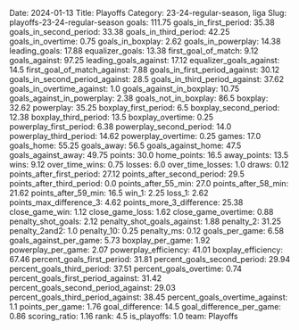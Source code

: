 Date: 2024-01-13
Title: Playoffs
Category: 23-24-regular-season, liga
Slug: playoffs-23-24-regular-season
goals: 111.75
goals_in_first_period: 35.38
goals_in_second_period: 33.38
goals_in_third_period: 42.25
goals_in_overtime: 0.75
goals_in_boxplay: 2.62
goals_in_powerplay: 14.38
leading_goals: 17.88
equalizer_goals: 13.38
first_goal_of_match: 9.12
goals_against: 97.25
leading_goals_against: 17.12
equalizer_goals_against: 14.5
first_goal_of_match_against: 7.88
goals_in_first_period_against: 30.12
goals_in_second_period_against: 28.5
goals_in_third_period_against: 37.62
goals_in_overtime_against: 1.0
goals_against_in_boxplay: 10.75
goals_against_in_powerplay: 2.38
goals_not_in_boxplay: 86.5
boxplay: 32.62
powerplay: 35.25
boxplay_first_period: 6.5
boxplay_second_period: 12.38
boxplay_third_period: 13.5
boxplay_overtime: 0.25
powerplay_first_period: 6.38
powerplay_second_period: 14.0
powerplay_third_period: 14.62
powerplay_overtime: 0.25
games: 17.0
goals_home: 55.25
goals_away: 56.5
goals_against_home: 47.5
goals_against_away: 49.75
points: 30.0
home_points: 16.5
away_points: 13.5
wins: 9.12
over_time_wins: 0.75
losses: 6.0
over_time_losses: 1.0
draws: 0.12
points_after_first_period: 27.12
points_after_second_period: 29.5
points_after_third_period: 0.0
points_after_55_min: 27.0
points_after_58_min: 21.62
points_after_59_min: 16.5
win_1: 2.25
loss_1: 2.62
points_max_difference_3: 4.62
points_more_3_difference: 25.38
close_game_win: 1.12
close_game_loss: 1.62
close_game_overtime: 0.88
penalty_shot_goals: 2.12
penalty_shot_goals_against: 1.88
penalty_2: 31.25
penalty_2and2: 1.0
penalty_10: 0.25
penalty_ms: 0.12
goals_per_game: 6.58
goals_against_per_game: 5.73
boxplay_per_game: 1.92
powerplay_per_game: 2.07
powerplay_efficiency: 41.01
boxplay_efficiency: 67.46
percent_goals_first_period: 31.81
percent_goals_second_period: 29.94
percent_goals_third_period: 37.51
percent_goals_overtime: 0.74
percent_goals_first_period_against: 31.42
percent_goals_second_period_against: 29.03
percent_goals_third_period_against: 38.45
percent_goals_overtime_against: 1.1
points_per_game: 1.76
goal_difference: 14.5
goal_difference_per_game: 0.86
scoring_ratio: 1.16
rank: 4.5
is_playoffs: 1.0
team: Playoffs
